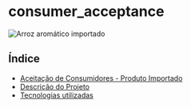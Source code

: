 # consumer_acceptance
![Arroz aromático importado](https://user-images.githubusercontent.com/108989486/187792282-416be1d0-f0f8-4621-9fed-06d4dfc8f570.png)

## Índice
* [Aceitação de Consumidores - Produto Importado](#Título-e-Imagem-de-capa)
* [Descrição do Projeto](#descrição-do-projeto)
* [Tecnologias utilizadas](#tecnologias-utilizadas)
